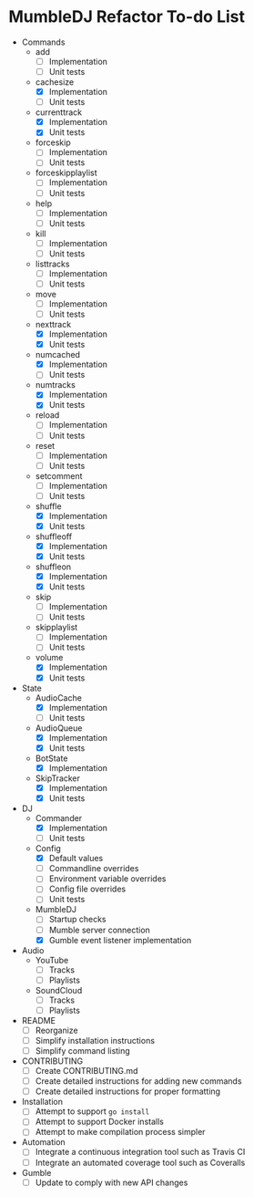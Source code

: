 MumbleDJ Refactor To-do List
============================

* Commands
  * add
    * [ ] Implementation
    * [ ] Unit tests
  * cachesize
    * [x] Implementation
    * [ ] Unit tests
  * currenttrack
    * [x] Implementation
    * [x] Unit tests
  * forceskip
    * [ ] Implementation
    * [ ] Unit tests
  * forceskipplaylist
    * [ ] Implementation
    * [ ] Unit tests
  * help
    * [ ] Implementation
    * [ ] Unit tests
  * kill
    * [ ] Implementation
    * [ ] Unit tests
  * listtracks
    * [ ] Implementation
    * [ ] Unit tests
  * move
    * [ ] Implementation
    * [ ] Unit tests
  * nexttrack
    * [x] Implementation
    * [x] Unit tests
  * numcached
    * [x] Implementation
    * [ ] Unit tests
  * numtracks
    * [x] Implementation
    * [x] Unit tests
  * reload
    * [ ] Implementation
    * [ ] Unit tests
  * reset
    * [ ] Implementation
    * [ ] Unit tests
  * setcomment
    * [ ] Implementation
    * [ ] Unit tests
  * shuffle
    * [x] Implementation
    * [x] Unit tests
  * shuffleoff
    * [x] Implementation
    * [x] Unit tests
  * shuffleon
    * [x] Implementation
    * [x] Unit tests
  * skip
    * [ ] Implementation
    * [ ] Unit tests
  * skipplaylist
    * [ ] Implementation
    * [ ] Unit tests
  * volume
    * [x] Implementation
    * [x] Unit tests
* State
  * AudioCache
    * [x] Implementation
    * [ ] Unit tests
  * AudioQueue
    * [x] Implementation
    * [x] Unit tests
  * BotState
    * [x] Implementation
  * SkipTracker
    * [x] Implementation
    * [x] Unit tests
* DJ
  * Commander
    * [x] Implementation
    * [ ] Unit tests
  * Config
    * [x] Default values
    * [ ] Commandline overrides
    * [ ] Environment variable overrides
    * [ ] Config file overrides
    * [ ] Unit tests
  * MumbleDJ
    * [ ] Startup checks
    * [ ] Mumble server connection
    * [x] Gumble event listener implementation
* Audio
  * YouTube
    * [ ] Tracks
    * [ ] Playlists
  * SoundCloud
    * [ ] Tracks
    * [ ] Playlists
* README
  * [ ] Reorganize
  * [ ] Simplify installation instructions
  * [ ] Simplify command listing
* CONTRIBUTING
  * [ ] Create CONTRIBUTING.md
  * [ ] Create detailed instructions for adding new commands
  * [ ] Create detailed instructions for proper formatting
* Installation
  * [ ] Attempt to support `go install`
  * [ ] Attempt to support Docker installs
  * [ ] Attempt to make compilation process simpler
* Automation
  * [ ] Integrate a continuous integration tool such as Travis CI
  * [ ] Integrate an automated coverage tool such as Coveralls
* Gumble
  * [ ] Update to comply with new API changes
